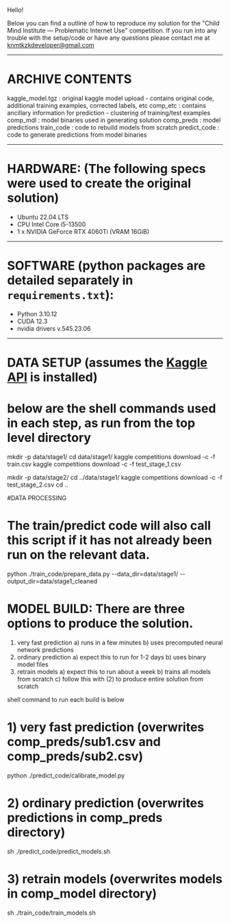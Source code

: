 Hello!

Below you can find a outline of how to reproduce my solution for the "Child Mind Institute — Problematic Internet Use" competition.
If you run into any trouble with the setup/code or have any questions please contact me at knmtkzkdeveloper@gmail.com

---

# ARCHIVE CONTENTS

kaggle_model.tgz          : original kaggle model upload - contains original code, additional training examples, corrected labels, etc
comp_etc                     : contains ancillary information for prediction - clustering of training/test examples
comp_mdl                     : model binaries used in generating solution
comp_preds                   : model predictions
train_code                  : code to rebuild models from scratch
predict_code                : code to generate predictions from model binaries

--- 

# HARDWARE: (The following specs were used to create the original solution)

* Ubuntu 22.04 LTS
* CPU Intel Core i5-13500
* 1 x NVIDIA GeForce RTX 4060Ti (VRAM 16GiB)

--- 

# SOFTWARE (python packages are detailed separately in `requirements.txt`):

* Python 3.10.12
* CUDA 12.3
* nvidia drivers v.545.23.06

--- 

# DATA SETUP (assumes the [Kaggle API](https://github.com/Kaggle/kaggle-api) is installed)
# below are the shell commands used in each step, as run from the top level directory
mkdir -p data/stage1/
cd data/stage1/
kaggle competitions download -c <competition name> -f train.csv
kaggle competitions download -c <competition name> -f test_stage_1.csv

mkdir -p data/stage2/
cd ../data/stage1/
kaggle competitions download -c <competition name> -f test_stage_2.csv
cd ..

#DATA PROCESSING
# The train/predict code will also call this script if it has not already been run on the relevant data.
python ./train_code/prepare_data.py --data_dir=data/stage1/ --output_dir=data/stage1_cleaned

# MODEL BUILD: There are three options to produce the solution.
1) very fast prediction
    a) runs in a few minutes
    b) uses precomputed neural network predictions
2) ordinary prediction
    a) expect this to run for 1-2 days
    b) uses binary model files
3) retrain models
    a) expect this to run about a week
    b) trains all models from scratch
    c) follow this with (2) to produce entire solution from scratch

shell command to run each build is below
# 1) very fast prediction (overwrites comp_preds/sub1.csv and comp_preds/sub2.csv)
python ./predict_code/calibrate_model.py

# 2) ordinary prediction (overwrites predictions in comp_preds directory)
sh ./predict_code/predict_models.sh

# 3) retrain models (overwrites models in comp_model directory)
sh ./train_code/train_models.sh